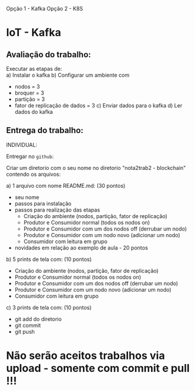

Opção 1 - Kafka
Opção 2 - K8S




# IoT - Kafka

## Avaliação do trabalho: 

 
Executar as etapas de:  
a) Instalar o kafka
b) Configurar um ambiente com 
- nodos = 3
- broquer = 3  
- partição = 3 
- fator de replicação de dados = 3
c) Enviar dados para o kafka
d) Ler dados do kafka



## Entrega do trabalho:

INDIVIDUAL:   

Entregar no `github`:

Criar um diretorio com o seu nome no diretorio "nota2trab2 - blockchain" contendo os arquivos:  

a) 1 arquivo com nome README.md:    (30 pontos)
- seu nome   
- passos para instalação  
- passos para realização das etapas  
	- Criação do ambiente (nodos, partição, fator de replicação)
	- Produtor e Consumidor normal (todos os nodos on)
	- Produtor e Consumidor com um dos nodos off (derrubar um nodo) 
	- Produtor e Consumidor com um nodo novo (adicionar um nodo) 
	- Consumidor com leitura em grupo 
- novidades em relação ao exemplo de aula - 20 pontos


b) 5 prints de tela com:       (10 pontos)
- Criação do ambiente (nodos, partição, fator de replicação)
- Produtor e Consumidor normal (todos os nodos on)
- Produtor e Consumidor com um dos nodos off (derrubar um nodo) 
- Produtor e Consumidor com um nodo novo (adicionar um nodo) 
- Consumidor com leitura em grupo 

c) 3 prints de tela com:     (10 pontos)   
- git add do diretorio
- git commit  
- git push   


# Não serão aceitos trabalhos via upload - somente com commit e pull !!!